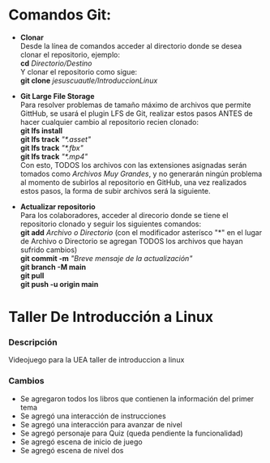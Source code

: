 # Comandos Git:
- **Clonar**  
Desde la línea de comandos acceder al directorio donde se desea clonar el repositorio, ejemplo:  
**cd** _Directorio/Destino_  
Y clonar el repositorio como sigue:  
**git clone** _jesuscuautle/IntroduccionLinux_  
  
  
- **Git Large File Storage**  
Para resolver problemas de tamaño máximo de archivos que permite GittHub, se usará el plugin LFS de Git, realizar estos pasos ANTES de hacer cualquier cambio al repositorio recien clonado:  
**git lfs install**  
**git lfs track** _"*.asset"_  
**git lfs track** _"*.fbx"_  
**git lfs track** _"*.mp4"_  
Con esto, TODOS los archivos con las extensiones asignadas serán tomados como _Archivos Muy Grandes_, y no generarán ningún problema al momento de subirlos al repositorio en GitHub, una vez realizados estos pasos, la forma de subir archivos será la siguiente.  
  
  
- **Actualizar repositorio**  
Para los colaboradores, acceder al direcorio donde se tiene el repositorio clonado y seguir los siguientes comandos:  
**git add** _Archivo o Directorio_ (con el modificador asterísco "*" en el lugar de Archivo o Directorio se agregan TODOS los archivos que hayan sufrido cambios)  
**git commit -m** _"Breve mensaje de la actualización"_  
**git branch -M main**  
**git pull**  
**git push -u origin main**  

# Taller De Introducción a Linux
### Descripción
Videojuego para la UEA taller de introduccion a linux  

### Cambios
- Se agregaron todos los libros que contienen la información del primer tema
- Se agregó una interacción de instrucciones
- Se agregó una interacción para avanzar de nivel
- Se agregó personaje para Quiz (queda pendiente la funcionalidad)
- Se agregó escena de inicio de juego
- Se agregó escena de nivel dos